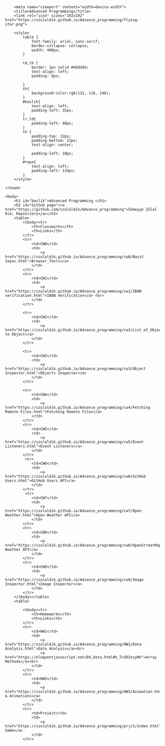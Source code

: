 <!DOCTYPE html>
<html><head><meta http-equiv="Content-Type" content="text/html; charset=UTF-8">
        
        <meta name="viewport" content="width=device-width">
        <title>Advanced Programming</title>
        <link rel="icon" sizes="192x192" href="https://szulaldik.github.io/Advance_programming/flying-star.png">
            
        <style>
            table {
                font-family: arial, sans-serif;
                border-collapse: collapse;
                width: 400px;
            }

            td,th {
                border: 2px solid #dddddd;
                text-align: left;
                padding: 8px;
                
            }
            th{
                background-color:rgb(131, 110, 140);
            }
            #baslik{
                text-align: left;
                padding-left: 35px;
            }
            tr,td{
                padding-left: 40px;
            }
            th {
                padding-top: 12px;
                padding-bottom: 12px;
                text-align: center;
                
                padding-left: 10px;
            }
            #repo{
                text-align: left;
                padding-left: 134px;
            }
        </style>

    </head>

    <body>
        <h1 id="baslik">Advanced Programming </h1> 
        <h2 id="Github page"><a href="https://github.com/szulaldik/Advance_programming">Sümeyye Zülal Dik: Repository</a></h2>
        <table>
            <tbody><tr>
                <th>Classworks</th>
                <th>Links</th>
            </tr>
            <tr>
                <td>CW0</td>
                <td>
                    <a href="https://szulaldik.github.io/Advance_programming/cw0/Basit Sayac.html">Browser_Tools</a>                    
                </td>
            </tr>
            <tr>
                <td>CW1</td>
                <td>
                    <a href="https://szulaldik.github.io/Advance_programming/cw1/IBAN verification.html">IBAN Verification</a> <br>
                </td>
            </tr>

            <tr>
                <td>CW2</td>
                <td>
                    <a href="https://szulaldik.github.io/Advance_programming/cw2/List_of_Objects.html">Text to Object</a>
                </td>
            </tr>

            <tr>
                <td>CW3</td>
                <td>
                    <a href="https://szulaldik.github.io/Advance_programming/cw3/Object Inspector.html">Objects Inspector</a>
                </td>
            </tr>   

            <tr>
                <td>CW4</td>
                <td>
                    <a href="https://szulaldik.github.io/Advance_programming/cw4/Fetching Remote Files.html">Fetching Remote Files</a>
                </td>
            </tr> 
            <tr>
                <td>CW5</td>
                <td>
                    <a href="https://szulaldik.github.io/Advance_programming/cw5/Event Listeners.html">Event Listeners</a>
                </td>
            </tr>
             <tr>
                <td>CW6</td>
                <td>
                    <a href="https://szulaldik.github.io/Advance_programming/cw6/GitHub Users.html">GitHub Users API</a>
                </td>
            </tr> 
             <tr>
                <td>CW7</td>
                <td>
                    <a href="https://szulaldik.github.io/Advance_programming/cw7/Open Weather.html">Open Weather API</a>
                </td>
            </tr>
            <tr>
                <td>CW8</td>
                <td>
                    <a href="https://szulaldik.github.io/Advance_programming/cw8/OpenStreetMap.html">Open Weather API</a>
                </td>
            </tr>
            <tr>
                <td>CW9</td>
                <td>
                    <a href="https://szulaldik.github.io/Advance_programming/cw9/Image Inspector.html">Image Inspector</a>
                </td>
            </tr> 
        </tbody></table>
        <table>
            
            <tbody><tr>
                <th>Homeworks</th>
                <th>Links</th>
            </tr>
            <tr>
                <td>HW1</td>
                <td>
                    <a href="https://szulaldik.github.io/Advance_programming/HW1/Data Analysis.html">Data Analysis</a><br>
                    <a href="https://eloquentjavascript.net/04_data.html#h_TcUD2vzyMe">Array Methods</a><br>
                </td>
            </tr>
            <tr>
                <td>HW3</td>
                <td>
                    <a href="https://szulaldik.github.io/Advance_programming/HW3/Animation.html">Fetch & Animations</a>
                </td>
            </tr>
            <tr>
                <td>Project</td>
                <td>
                    <a href="https://szulaldik.github.io/Advance_programming/prjct/index.html">Memory Game</a>
                </td>
            </tr>
</body></html>
